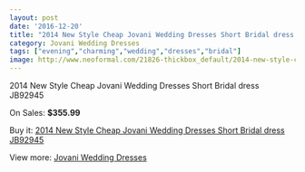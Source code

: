 ```yaml
---
layout: post
date: '2016-12-20'
title: "2014 New Style Cheap Jovani Wedding Dresses Short Bridal dress JB92945"
category: Jovani Wedding Dresses
tags: ["evening","charming","wedding","dresses","bridal"]
image: http://www.neoformal.com/21826-thickbox_default/2014-new-style-cheap-jovani-wedding-dresses-short-bridal-dress-jb92945.jpg
---
```

2014 New Style Cheap Jovani Wedding Dresses Short Bridal dress JB92945

On Sales: **$355.99**
<a href="https://www.neoformal.com/en/jovani-wedding-dresses-2014/7141-2014-new-style-cheap-jovani-wedding-dresses-short-bridal-dress-jb92945.html"><amp-img layout="responsive" width="600" height="600" src="//www.neoformal.com/21826-thickbox_default/2014-new-style-cheap-jovani-wedding-dresses-short-bridal-dress-jb92945.jpg" alt="2014 New Style Cheap Jovani Wedding Dresses Short Bridal dress JB92945 0" /></a>
<a href="https://www.neoformal.com/en/jovani-wedding-dresses-2014/7141-2014-new-style-cheap-jovani-wedding-dresses-short-bridal-dress-jb92945.html"><amp-img layout="responsive" width="600" height="600" src="//www.neoformal.com/21828-thickbox_default/2014-new-style-cheap-jovani-wedding-dresses-short-bridal-dress-jb92945.jpg" alt="2014 New Style Cheap Jovani Wedding Dresses Short Bridal dress JB92945 1" /></a>
<a href="https://www.neoformal.com/en/jovani-wedding-dresses-2014/7141-2014-new-style-cheap-jovani-wedding-dresses-short-bridal-dress-jb92945.html"><amp-img layout="responsive" width="600" height="600" src="//www.neoformal.com/21827-thickbox_default/2014-new-style-cheap-jovani-wedding-dresses-short-bridal-dress-jb92945.jpg" alt="2014 New Style Cheap Jovani Wedding Dresses Short Bridal dress JB92945 2" /></a>

Buy it: [2014 New Style Cheap Jovani Wedding Dresses Short Bridal dress JB92945](https://www.neoformal.com/en/jovani-wedding-dresses-2014/7141-2014-new-style-cheap-jovani-wedding-dresses-short-bridal-dress-jb92945.html "2014 New Style Cheap Jovani Wedding Dresses Short Bridal dress JB92945")

View more: [Jovani Wedding Dresses](https://www.neoformal.com/en/111-jovani-wedding-dresses-2014 "Jovani Wedding Dresses")